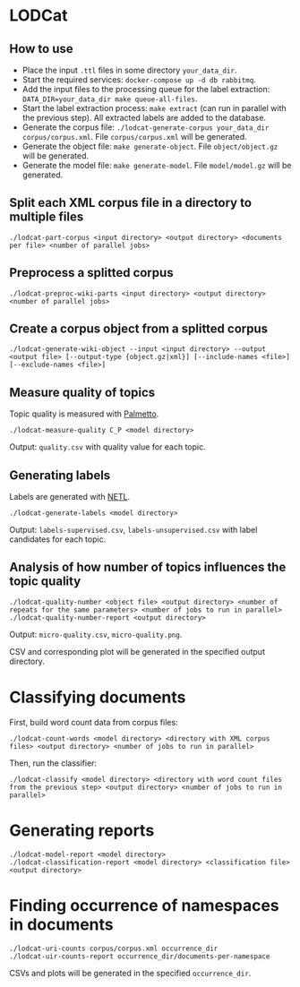 # LODCat

## How to use

* Place the input `.ttl` files in some directory `your_data_dir`.
* Start the required services: `docker-compose up -d db rabbitmq`.
* Add the input files to the processing queue for the label extraction: `DATA_DIR=your_data_dir make queue-all-files`.
* Start the label extraction process: `make extract` (can run in parallel with the previous step). All extracted labels are added to the database.
* Generate the corpus file: `./lodcat-generate-corpus your_data_dir corpus/corpus.xml`. File `corpus/corpus.xml` will be generated.
* Generate the object file: `make generate-object`. File `object/object.gz` will be generated.
* Generate the model file: `make generate-model`. File `model/model.gz` will be generated.

## Split each XML corpus file in a directory to multiple files

```
./lodcat-part-corpus <input directory> <output directory> <documents per file> <number of parallel jobs>
```

## Preprocess a splitted corpus

```
./lodcat-preproc-wiki-parts <input directory> <output directory> <number of parallel jobs>
```

## Create a corpus object from a splitted corpus

```
./lodcat-generate-wiki-object --input <input directory> --output <output file> [--output-type {object.gz|xml}] [--include-names <file>] [--exclude-names <file>]
```


## Measure quality of topics

Topic quality is measured with [Palmetto](https://github.com/dice-group/Palmetto).

```
./lodcat-measure-quality C_P <model directory>
```

Output: `quality.csv` with quality value for each topic.

## Generating labels

Labels are generated with [NETL](https://github.com/dice-group/NETL-Automatic-Topic-Labelling-).

```
./lodcat-generate-labels <model directory>
```

Output: `labels-supervised.csv`, `labels-unsupervised.csv` with label candidates for each topic.

## Analysis of how number of topics influences the topic quality

```
./lodcat-quality-number <object file> <output directory> <number of repeats for the same parameters> <number of jobs to run in parallel>
./lodcat-quality-number-report <output directory>
```

Output: `micro-quality.csv`, `micro-quality.png`.

CSV and corresponding plot will be generated in the specified output directory.

# Classifying documents

First, build word count data from corpus files:
```
./lodcat-count-words <model directory> <directory with XML corpus files> <output directory> <number of jobs to run in parallel>
```

Then, run the classifier:
```
./lodcat-classify <model directory> <directory with word count files from the previous step> <output directory> <number of jobs to run in parallel>
```

# Generating reports

```
./lodcat-model-report <model directory>
./lodcat-classification-report <model directory> <classification file> <output directory>
```

#  Finding occurrence of namespaces in documents

```
./lodcat-uri-counts corpus/corpus.xml occurrence_dir
./lodcat-uir-counts-report occurrence_dir/documents-per-namespace
```

CSVs and plots will be generated in the specified `occurrence_dir`.
